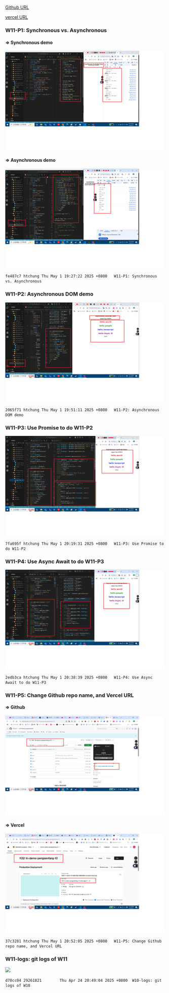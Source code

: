 [Github URL](https://github.com/29261821/1132-1N-demo-10)

[vercel URL](https://1132-1-n-demo-10.vercel.app/)

### W11-P1: Synchronous vs. Asynchronous

#### => Synchronous demo

![](w11-p1-1.png)

#### => Asynchronous demo

![](w11-p1-2.png)

```
fe487c7 htchung Thu May 1 19:27:22 2025 +0800   W11-P1: Synchronous vs. Asynchronous
```

### W11-P2: Asynchronous DOM demo

![](w11-p2.png)

```
2065f71 htchung Thu May 1 19:51:11 2025 +0800   W11-P2: Asynchronous DOM demo
```

### W11-P3: Use Promise to do W11-P2

![](w11-p3.png)

```
7fa695f htchung Thu May 1 20:19:31 2025 +0800   W11-P3: Use Promise to do W11-P2
```

### W11-P4: Use Async Await to do W11-P3

![](w11-p4.png)

```
2edb3ca htchung Thu May 1 20:38:39 2025 +0800   W11-P4: Use Async Await to do W11-P3
```

### W11-P5: Change Github repo name, and Vercel URL

#### => Github

![](w11-p5-1.png)

#### => Vercel

![](w11-p5-2.png)

```
37c3281 htchung Thu May 1 20:52:05 2025 +0800   W11-P5: Change Github repo name, and Vercel URL
```

### W11-logs: git logs of W11

![](w06-logs.png)

```
d70cc04 29261821        Thu Apr 24 20:49:04 2025 +0800  W10-logs: git logs of W10
```
